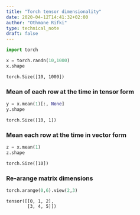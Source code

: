 ```yaml
---
title: "Torch tensor dimensionality"
date: 2020-04-12T14:41:32+02:00
author: "Othmane Rifki"
type: technical_note
draft: false
---
```


```python
import torch
```


```python
x = torch.randn(10,1000)
x.shape
```




    torch.Size([10, 1000])



### Mean of each row at the time in tensor form


```python
y = x.mean(1)[:, None]
y.shape
```




    torch.Size([10, 1])



### Mean each row at the time in vector form


```python
z = x.mean(1)
z.shape
```




    torch.Size([10])



### Re-arange matrix dimensions


```python
torch.arange(0,6).view(2,3)
```




    tensor([[0, 1, 2],
            [3, 4, 5]])


